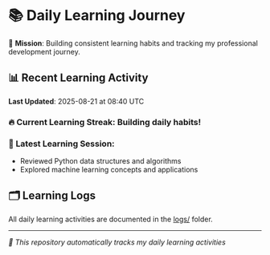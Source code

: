 # 📚 Daily Learning Journey

🎯 **Mission**: Building consistent learning habits and tracking my professional development journey.

## 📊 Recent Learning Activity

**Last Updated**: 2025-08-21 at 08:40 UTC

### 🔥 Current Learning Streak: Building daily habits!

### 📝 Latest Learning Session:
- Reviewed Python data structures and algorithms
- Explored machine learning concepts and applications

## 🗂️ Learning Logs

All daily learning activities are documented in the [logs/](./logs/) folder.

---
*🤖 This repository automatically tracks my daily learning activities*
